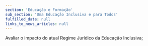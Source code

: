 ```yaml
---
section: 'Educação e Formação'
sub_section: 'Uma Educação Inclusiva e para Todos'
fulfilled_date: null
links_to_news_articles: null
---
```


Avaliar o impacto do atual Regime Jurídico da Educação Inclusiva;